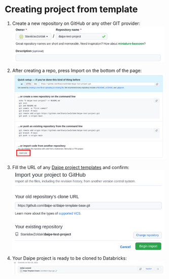 # Creating project from template

1. Create a new repository on GitHub or any other GIT provider:
![](images/create-daipe-repo-step1.png)

2. After creating a repo, press Import on the bottom of the page:
![](images/create-daipe-repo-step2.png)

3. Fill the URL of any [Daipe project templates](daipe-project-templates.md) and confirm:
![](images/create-daipe-repo-step3.png)

5. Your Daipe project is ready to be cloned to Databricks:
![](images/create-daipe-repo-step4.png)
